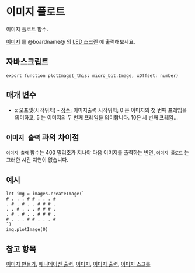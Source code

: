 # 이미지 플로트

이미지 플로트 함수.

[이미지](/reference/images/image) 를 @boardname@ 의 [LED 스크린](/device/screen) 에 출력해보세요.

## 자바스크립트

```sig
export function plotImage(_this: micro_bit.Image, xOffset: number)
```

## 매개 변수

* x 오프셋(시작위치) - [정수](/types/number); 이미지출력 시작위치; 0 은 이미지의 첫 번째 프레임을 의미하고, 5 는 이미지의 두 번째 프레임을 의미합니다. 10은 세 번째 프레임...

## `이미지 출력` 과의 차이점

`이미지 출력` 함수는 400 밀리초가 지나야 다음 이미지를 출력하는 반면, `이미지 플로트` 는 그러한 시간 지연이 없습니다.

## 예시

```blocks
let img = images.createImage(`
# . . . # # . . . #
. # . # . . # # # .
. . # . . . # # # .
. # . # . . # # # .
# . . . # # . . . #
`)
img.plotImage(0)
```

## 참고 항목

[이미지 만들기](/reference/images/create-image), [애니메이션 출력](/reference/basic/show-animation), [이미지](/reference/images/image), [이미지 출력](/reference/images/show-image), [이미지 스크롤](/reference/images/scroll-image)